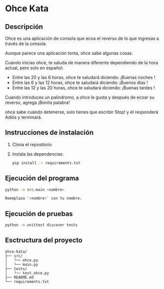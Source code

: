 # Ohce Kata

## Descripción
Ohce es una aplicación de consola que ecoa el reverso de lo que ingresas a través de la consola.

Aunque parece una aplicación tonta, ohce sabe algunas cosas.

Cuando inicias ohce, te saluda de manera diferente dependiendo de la hora actual, pero solo en español:
- Entre las 20 y las 6 horas, ohce te saludará diciendo: ¡Buenas noches <tu nombre>!
- Entre las 6 y las 12 horas, ohce te saludará diciendo: ¡Buenos días <tu nombre>!
- Entre las 12 y las 20 horas, ohce te saludará diciendo: ¡Buenas tardes <tu nombre>!

Cuando introduces un palíndromo, a ohce le gusta y después de ecoar su reverso, agrega ¡Bonita palabra!

ohce sabe cuándo detenerse, solo tienes que escribir Stop! y él responderá Adiós <tu nombre> y terminará.

## Instrucciones de instalación

1. Clona el repositorio

2. Instala las dependencias:
    ```bash
    pip install -r requirements.txt
    ```

## Ejecución del programa

```bash
python -m src.main <nombre>

Reemplaza `<nombre>` con tu nombre.

```

## Ejecución de pruebas

```bash
python -m unittest discover tests
```

## Esctructura del proyecto

```
ohce-kata/
├── src/
│   └── ohce.py
│   └── main.py
├── tests/
│   └── test_ohce.py
├── README.md
└── requirements.txt
